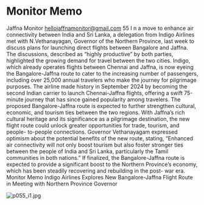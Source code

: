 # Monitor Memo

Jaffna Monitor
hellojaffnamonitor@gmail.com
55
I
n a move to enhance air connectivity 
between India and Sri Lanka, a 
delegation from Indigo Airlines met with 
N.Vethanayagan, Governor of the Northern 
Province, last week to discuss plans for 
launching direct flights between Bangalore and 
Jaffna.
The discussions, described as “highly 
productive” by both parties, highlighted the 
growing demand for travel between the two 
cities. Indigo, which already operates flights 
between Chennai and Jaffna, is now eyeing 
the Bangalore-Jaffna route to cater to the 
increasing number of passengers, including 
over 25,000 annual travelers who make the 
journey for pilgrimage purposes.
The airline made history in September 2024 
by becoming the second Indian carrier to 
launch Chennai-Jaffna flights, offering a swift 
75-minute journey that has since gained 
popularity among travelers.
The proposed Bangalore-Jaffna route is 
expected to further strengthen cultural, 
economic, and tourism ties between the two 
regions. With Jaffna’s rich cultural heritage and 
its significance as a pilgrimage destination, 
the new flight route could unlock greater 
opportunities for trade, tourism, and people-
to-people connections.
Governor Vethanayagam expressed optimism 
about the potential benefits of the new route, 
stating, “Enhanced air connectivity will not 
only boost tourism but also foster stronger ties 
between the people of India and Sri Lanka, 
particularly the Tamil communities in both 
nations.”
If finalized, the Bangalore-Jaffna route is 
expected to provide a significant boost to the 
Northern Province’s economy, which has been 
steadily recovering and rebuilding in the post-
war era.
Monitor Memo
Indigo Airlines Explores 
New Bangalore-Jaffna Flight Route in 
Meeting with Northern Province Governor

![p055_i1.jpg](images_out/012_monitor_memo/p055_i1.jpg)


